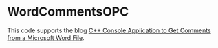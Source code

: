 WordCommentsOPC
===

This code supports the blog [C++ Console Application to Get Comments from a Microsoft Word File](http://blog.travelmarx.com/2011/03/c-console-application-to-get-comments.html).
